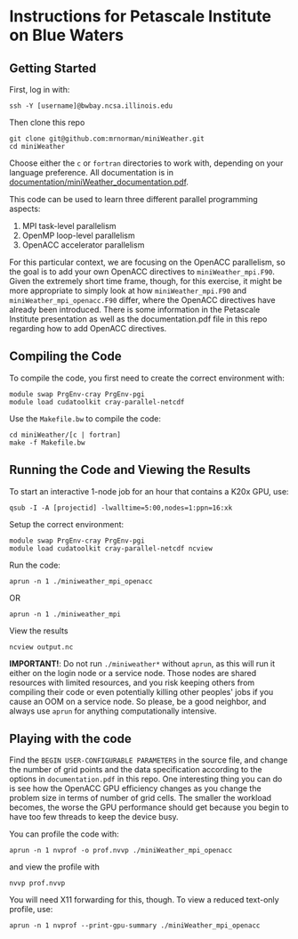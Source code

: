 # Instructions for Petascale Institute on Blue Waters

## Getting Started
First, log in with:

```
ssh -Y [username]@bwbay.ncsa.illinois.edu
```

Then clone this repo

```
git clone git@github.com:mrnorman/miniWeather.git
cd miniWeather
```

Choose either the `c` or `fortran` directories to work with, depending on your language preference.
All documentation is in [documentation/miniWeather_documentation.pdf](https://github.com/mrnorman/miniWeather/blob/master/documentation/miniWeather_documentation.pdf).

This code can be used to learn three different parallel programming aspects:
1. MPI task-level parallelism
2. OpenMP loop-level parallelism
3. OpenACC accelerator parallelism

For this particular context, we are focusing on the OpenACC parallelism, so the goal is to add your own OpenACC directives to `miniWeather_mpi.F90`. Given the extremely short time frame, though, for this exercise, it might be more appropriate to simply look at how `miniWeather_mpi.F90` and `miniWeather_mpi_openacc.F90` differ, where the OpenACC directives have already been introduced. There is some information in the Petascale Institute presentation as well as the documentation.pdf file in this repo regarding how to add OpenACC directives.

## Compiling the Code

To compile the code, you first need to create the correct environment with:

```
module swap PrgEnv-cray PrgEnv-pgi
module load cudatoolkit cray-parallel-netcdf
```

Use the `Makefile.bw` to compile the code:

```
cd miniWeather/[c | fortran]
make -f Makefile.bw
```

## Running the Code and Viewing the Results

To start an interactive 1-node job for an hour that contains a K20x GPU, use:

```
qsub -I -A [projectid] -lwalltime=5:00,nodes=1:ppn=16:xk
```

Setup the correct environment:

```
module swap PrgEnv-cray PrgEnv-pgi
module load cudatoolkit cray-parallel-netcdf ncview
```

Run the code:

```
aprun -n 1 ./miniweather_mpi_openacc
```

OR

```
aprun -n 1 ./miniweather_mpi
```

View the results

```
ncview output.nc
```

**IMPORTANT!**: Do not run `./miniweather*` without `aprun`, as this will run it either on the login node or a service node. Those nodes are shared resources with limited resources, and you risk keeping others from compiling their code or even potentially killing other peoples' jobs if you cause an OOM on a service node. So please, be a good neighbor, and always use `aprun` for anything computationally intensive.

## Playing with the code

Find the `BEGIN USER-CONFIGURABLE PARAMETERS` in the source file, and change the number of grid points and the data specification according to the options in `documentation.pdf` in this repo. One interesting thing you can do is see how the OpenACC GPU efficiency changes as you change the problem size in terms of number of grid cells. The smaller the workload becomes, the worse the GPU performance should get because you begin to have too few threads to keep the device busy.

You can profile the code with:

```
aprun -n 1 nvprof -o prof.nvvp ./miniWeather_mpi_openacc
```

and view the profile with

```
nvvp prof.nvvp
```

You will need X11 forwarding for this, though. To view a reduced text-only profile, use:

```
aprun -n 1 nvprof --print-gpu-summary ./miniWeather_mpi_openacc
```

